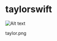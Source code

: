 # taylorswift

<img src="/Users/amandatorres/Desktop/readme images/taylor.png" alt="Alt text" title="Optional title">

taylor.png
